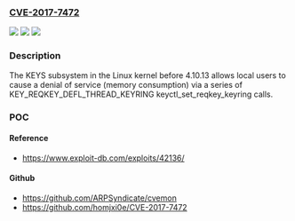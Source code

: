 ### [CVE-2017-7472](https://cve.mitre.org/cgi-bin/cvename.cgi?name=CVE-2017-7472)
![](https://img.shields.io/static/v1?label=Product&message=Linux%20kernel%20before%204.10.13&color=blue)
![](https://img.shields.io/static/v1?label=Version&message=n%2Fa&color=blue)
![](https://img.shields.io/static/v1?label=Vulnerability&message=exhaust%20kernel%20memory&color=brighgreen)

### Description

The KEYS subsystem in the Linux kernel before 4.10.13 allows local users to cause a denial of service (memory consumption) via a series of KEY_REQKEY_DEFL_THREAD_KEYRING keyctl_set_reqkey_keyring calls.

### POC

#### Reference
- https://www.exploit-db.com/exploits/42136/

#### Github
- https://github.com/ARPSyndicate/cvemon
- https://github.com/homjxi0e/CVE-2017-7472


